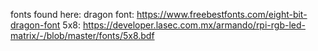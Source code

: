 fonts found here:
dragon font: https://www.freebestfonts.com/eight-bit-dragon-font
5x8: https://developer.lasec.com.mx/armando/rpi-rgb-led-matrix/-/blob/master/fonts/5x8.bdf
